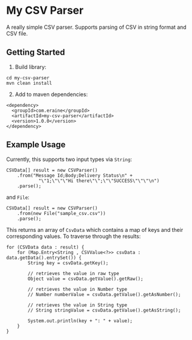 # My CSV Parser
A really simple CSV parser. Supports parsing of CSV in string format and CSV file.

## Getting Started

1. Build library:

```
cd my-csv-parser
mvn clean install
```

2. Add to maven dependencies:

```
<dependency>
  <groupId>com.eraine</groupId>
  <artifactId>my-csv-parser</artifactId>
  <version>1.0.0</version>
</dependency>
```

## Example Usage

Currently, this supports two input types via `String`:
```
CSVData[] result = new CSVParser()
    .from("Message Id;Body;Delivery Status\n" +
            "\"1;\"\"\"Hi there\"\";\"\"SUCCESS\"\"\"\n")
    .parse();
```

and `File`:

```
CSVData[] result = new CSVParser()
    .from(new File("sample_csv.csv"))
    .parse();
```

This returns an array of `CsvData` which contains a map of keys and their corresponding values. To traverse through 
the results:

```
for (CSVData data : result) {
    for (Map.Entry<String , CSVValue<?>> csvData : data.getData().entrySet()) {
        String key = csvData.getKey();
        
        // retrieves the value in raw type
        Object value = csvData.getValue().getRaw();

        // retrieves the value in Number type
        // Number numberValue = csvData.getValue().getAsNumber();
        
        // retrieves the value in String type
        // String stringValue = csvData.getValue().getAsString();

        System.out.println(key + ": " + value);
    }
}
```